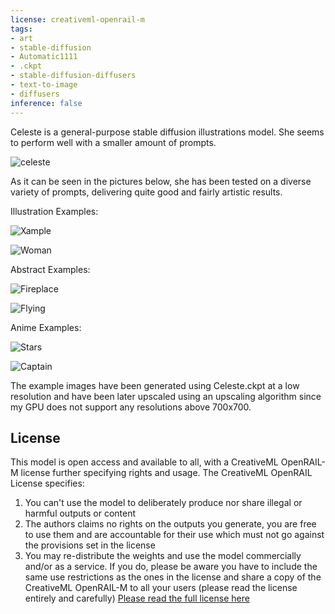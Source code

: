 ```yaml
---
license: creativeml-openrail-m
tags:
- art
- stable-diffusion
- Automatic1111
- .ckpt
- stable-diffusion-diffusers
- text-to-image
- diffusers
inference: false
---
```


Celeste is a general-purpose stable diffusion illustrations model. She seems to perform well with a smaller amount of prompts.

![celeste](https://huggingface.co/skylersterling/Celeste/resolve/main/images/6.png)

As it can be seen in the pictures below, she has been tested on a diverse variety of prompts, delivering quite good and fairly artistic results.

Illustration Examples:

![Xample](https://huggingface.co/skylersterling/Celeste/resolve/main/images/4.png)

![Woman](https://huggingface.co/skylersterling/Celeste/resolve/main/images/5.png)


Abstract Examples:

![Fireplace](https://huggingface.co/skylersterling/Celeste/resolve/main/images/3.png)

![Flying](https://huggingface.co/skylersterling/Celeste/resolve/main/images/2.png)

Anime Examples:

![Stars](https://huggingface.co/skylersterling/Celeste/resolve/main/images/1.png)

![Captain](https://huggingface.co/skylersterling/Celeste/resolve/main/images/7.png)


The example images have been generated using Celeste.ckpt at a low resolution and have been later upscaled using an upscaling algorithm since my
GPU does not support any resolutions above 700x700.

## License

This model is open access and available to all, with a CreativeML OpenRAIL-M license further specifying rights and usage.
The CreativeML OpenRAIL License specifies: 

1. You can't use the model to deliberately produce nor share illegal or harmful outputs or content 
2. The authors claims no rights on the outputs you generate, you are free to use them and are accountable for their use which must not go against the provisions set in the license
3. You may re-distribute the weights and use the model commercially and/or as a service. If you do, please be aware you have to include the same use restrictions as the ones in the license and share a copy of the CreativeML OpenRAIL-M to all your users (please read the license entirely and carefully)
[Please read the full license here](https://huggingface.co/spaces/CompVis/stable-diffusion-license)